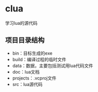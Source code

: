 # clua

学习lua的源代码

## 项目目录结构
* bin：目标生成的exe
* build：编译过程的临时文件
* data：数据，主要包括测试用lua代码文件
* doc：lua文档
* projects：.vcproj文件
* src：lua源代码